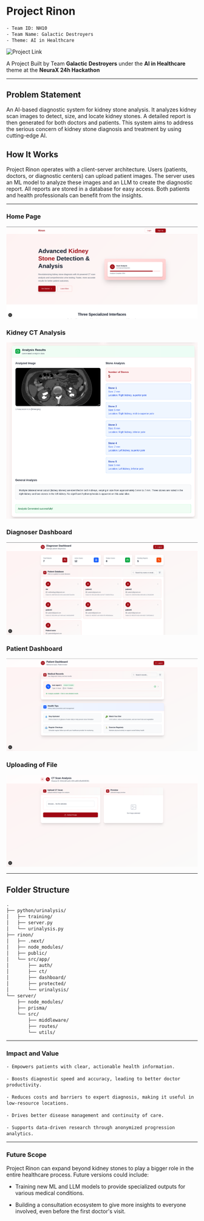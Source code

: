 # Project Rinon

    - Team ID: NH10
    - Team Name: Galactic Destroyers
    - Theme: AI in Healthcare

![Project Link]("https://rinon-z4kl.vercel.app/")

A Project Built by Team **Galactic Destroyers** under the **AI in Healthcare** theme at the **NeuraX 24h Hackathon**

----

## Problem Statement

An AI-based diagnostic system for kidney stone analysis. It analyzes kidney scan images to detect, size, and locate kidney stones. A detailed report is then generated for both doctors and patients. This system aims to address the serious concern of kidney stone diagnosis and treatment by using cutting-edge AI.

## How It Works

Project Rinon operates with a client-server architecture. Users (patients, doctors, or diagnostic centers) can upload patient images. The server uses an ML model to analyze these images and an LLM to create the diagnostic report. All reports are stored in a database for easy access. Both patients and health professionals can benefit from the insights.

----

### Home Page
![Home](./images/home.png)

### Kidney CT Analysis
![Analysis](./images/analysis.png)

### Diagnoser Dashboard
![Diagnoser](./images/diag_dash.png)

### Patient Dashboard
![Patient Dashboard](./images/patient_dash.png)

### Uploading of File
![Upload](./images/upload_ct.png)

----

## Folder Structure

    .
    ├── python/urinalysis/
    │   ├── training/
    │   ├── server.py
    │   └── urinalysis.py
    ├── rinon/
    │   ├── .next/
    │   ├── node_modules/
    │   ├── public/
    │   └── src/app/
    │       ├── auth/
    │       ├── ct/
    │       ├── dashboard/
    │       ├── protected/
    │       └── urinalysis/
    └── server/
        ├── node_modules/
        ├── prisma/
        └── src/
            ├── middleware/
            ├── routes/
            └── utils/

----

### Impact and Value

    - Empowers patients with clear, actionable health information.

    - Boosts diagnostic speed and accuracy, leading to better doctor productivity.

    - Reduces costs and barriers to expert diagnosis, making it useful in low-resource locations.

    - Drives better disease management and continuity of care.

    - Supports data-driven research through anonymized progression analytics.

----

### Future Scope

Project Rinon can expand beyond kidney stones to play a bigger role in the entire healthcare process. Future versions could include:

- Training new ML and LLM models to provide specialized outputs for various medical conditions.

- Building a consultation ecosystem to give more insights to everyone involved, even before the first doctor's visit.